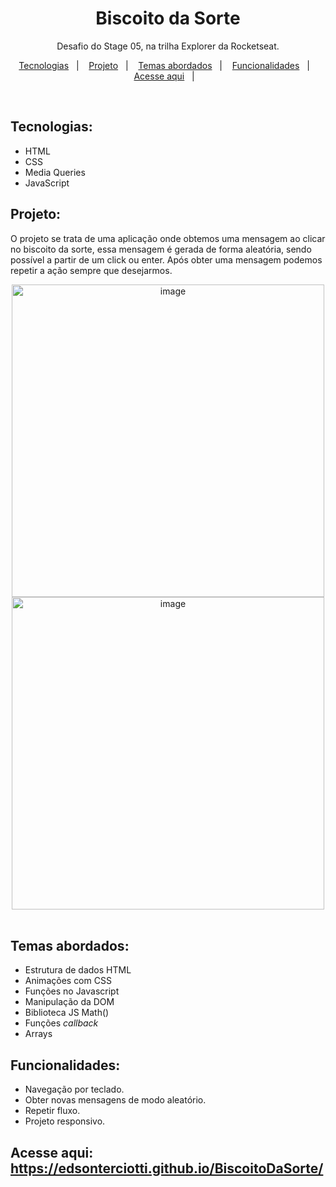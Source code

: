 <h1 align="center"> Biscoito da Sorte</h1>

<p align="center">
Desafio do Stage 05, na trilha Explorer da Rocketseat.
</p>

<p align="center">
  <a href="#tecnologias">Tecnologias</a>&nbsp;&nbsp;&nbsp;|&nbsp;&nbsp;&nbsp;
  <a href="#projeto">Projeto</a>&nbsp;&nbsp;&nbsp;|&nbsp;&nbsp;&nbsp;
  <a href="#funcionalidades">Temas abordados</a>&nbsp;&nbsp;&nbsp;|&nbsp;&nbsp;&nbsp;
  <a href="#funcionalidades">Funcionalidades</a>&nbsp;&nbsp;&nbsp;|&nbsp;&nbsp;&nbsp;
  <a href="#funcionalidades">Acesse aqui</a>&nbsp;&nbsp;&nbsp;|&nbsp;&nbsp;&nbsp;
</p>

<br>

## Tecnologias:

- HTML
- CSS
- Media Queries
- JavaScript

## Projeto:

O projeto se trata de uma aplicação onde obtemos uma mensagem ao clicar no biscoito da sorte, essa mensagem é gerada de forma aleatória, sendo possível a partir de um click ou enter. Após obter uma mensagem podemos repetir a ação sempre que desejarmos.

<div align="center">
<img width="500" alt="image" src="https://user-images.githubusercontent.com/101216880/216163420-82a8cd99-b145-4c83-9d93-2b90b4cf2f61.png">
  <br>
<img width="500" alt="image" src="https://user-images.githubusercontent.com/101216880/216163479-1e782579-3881-46ee-837d-5dee6cf33810.png">
</div>

<br>

## Temas abordados:

- Estrutura de dados HTML
- Animações com CSS
- Funções no Javascript
- Manipulação da DOM
- Biblioteca JS Math()
- Funções *callback*
- Arrays

## Funcionalidades:

- Navegação por teclado.
- Obter novas mensagens de modo aleatório.
- Repetir fluxo.
- Projeto responsivo.

## Acesse aqui: https://edsonterciotti.github.io/BiscoitoDaSorte/
